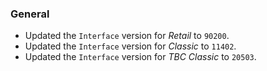 ### General

- Updated the `Interface` version for _Retail_ to `90200`.
- Updated the `Interface` version for _Classic_ to `11402`.
- Updated the `Interface` version for _TBC Classic_ to `20503`.
